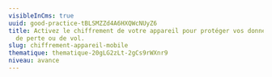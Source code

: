 ```yaml
---
visibleInCms: true
uuid: good-practice-tBLSMZZd4A6HXQWcNUyZ6
title: Activez le chiffrement de votre appareil pour protéger vos données en cas
  de perte ou de vol.
slug: chiffrement-appareil-mobile
thematique: thematique-20gLG2zLt-2gCs9rWXnr9
niveau: avance
---
```

